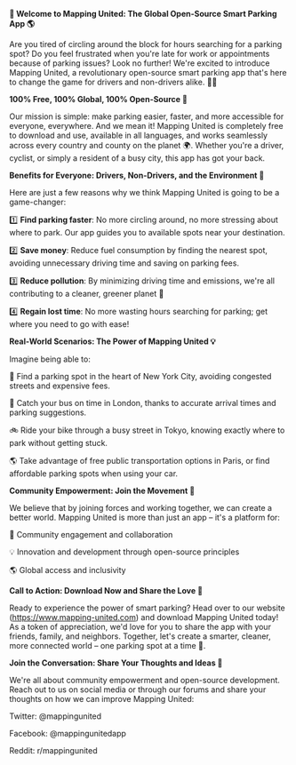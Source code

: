 **🚀 Welcome to Mapping United: The Global Open-Source Smart Parking App 🌎**

Are you tired of circling around the block for hours searching for a parking spot? Do you feel frustrated when you're late for work or appointments because of parking issues? Look no further! We're excited to introduce Mapping United, a revolutionary open-source smart parking app that's here to change the game for drivers and non-drivers alike. 🚗👋

**100% Free, 100% Global, 100% Open-Source 🌟**

Our mission is simple: make parking easier, faster, and more accessible for everyone, everywhere. And we mean it! Mapping United is completely free to download and use, available in all languages, and works seamlessly across every country and county on the planet 🌍. Whether you're a driver, cyclist, or simply a resident of a busy city, this app has got your back.

**Benefits for Everyone: Drivers, Non-Drivers, and the Environment 🤝**

Here are just a few reasons why we think Mapping United is going to be a game-changer:

1️⃣ **Find parking faster**: No more circling around, no more stressing about where to park. Our app guides you to available spots near your destination.

2️⃣ **Save money**: Reduce fuel consumption by finding the nearest spot, avoiding unnecessary driving time and saving on parking fees.

3️⃣ **Reduce pollution**: By minimizing driving time and emissions, we're all contributing to a cleaner, greener planet 🌿

4️⃣ **Regain lost time**: No more wasting hours searching for parking; get where you need to go with ease!

**Real-World Scenarios: The Power of Mapping United 💡**

Imagine being able to:

🚗 Find a parking spot in the heart of New York City, avoiding congested streets and expensive fees.

🚌 Catch your bus on time in London, thanks to accurate arrival times and parking suggestions.

🚲 Ride your bike through a busy street in Tokyo, knowing exactly where to park without getting stuck.

🌎 Take advantage of free public transportation options in Paris, or find affordable parking spots when using your car.

**Community Empowerment: Join the Movement 🌟**

We believe that by joining forces and working together, we can create a better world. Mapping United is more than just an app – it's a platform for:

👥 Community engagement and collaboration

💡 Innovation and development through open-source principles

🌎 Global access and inclusivity

**Call to Action: Download Now and Share the Love 📱**

Ready to experience the power of smart parking? Head over to our website (https://www.mapping-united.com) and download Mapping United today! As a token of appreciation, we'd love for you to share the app with your friends, family, and neighbors. Together, let's create a smarter, cleaner, more connected world – one parking spot at a time 🌟.

**Join the Conversation: Share Your Thoughts and Ideas 📣**

We're all about community empowerment and open-source development. Reach out to us on social media or through our forums and share your thoughts on how we can improve Mapping United:

Twitter: @mappingunited

Facebook: @mappingunitedapp

Reddit: r/mappingunited